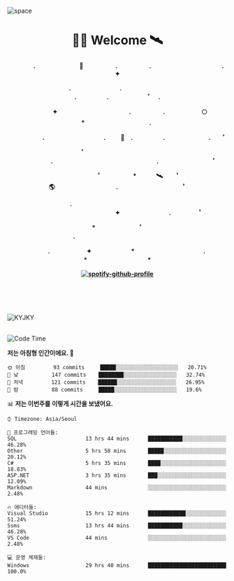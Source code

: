 ![space](https://user-images.githubusercontent.com/93513959/153272999-db6423b1-a80f-4b72-bf4c-7be2c9d6d328.png)



<h1 align="center">👨‍🚀 Welcome  🛰︎</h1>
<h4 align='center'>
<p align="center">　　　　.　　　　　　  　🌠　　　   　. 　　　　　.　　　　　　　　　　　  . 　　　 　       ✦     </p>
<p align="center">.　　　　　　　　.　　  　　　　  　 　　　　　　　　　　　.　　　　　.　　　　   　 ﾟ             　.        </p>
<p align="center">　　　　✦　　　　　  　　　　    　. 　　　　　.　　　　　　🌕　*　　　　　　　　　　  . 　　　 　            </p>
<p align="center">　　  　         　　. 　　　　   　 　　　.     　   　🚀　.　　　　　.　　　   　　　 .             　 ﾟ   </p>
<p align="center">　　ﾟ　　　　　　　　  　　　　   　 　　　　.　　　　　　　　　　　　　　　　　.   　　　            　  　　　ﾟ</p>
<p align="center"> 　　　　　　　ﾟ　　　 　　*　　   🛰︎　 　ﾟ　　　　🌎　　　　　　　　　　.　　　　　　　   　　  ﾟ          　   </p>
<p align="center">.　　　　　　　　　　  　　　　   　 　　　　　　　　　　　　 ✦　　　　　　　　.　   　　             ﾟ　  　　   </p>
<p align="center">　　　*　　　　　　  　ﾟ　　   　 　　　　.　　　　　　　　　　　　　　　　   　　            　  　　            </p>
<p align="center">　　　.　　　　　　✦  　　　　　   *　 　　　　　　　　　　.　　　　　　　*　　　　　   　              　  　*　  </p>

[![spotify-github-profile](https://spotify-github-profile.vercel.app/api/view?uid=316vepr7x7ia45xvcuqyysvtmpfe&cover_image=true&theme=novatorem&bar_color=37bac3&bar_color_cover=false)](https://spotify-github-profile.vercel.app/api/view?uid=316vepr7x7ia45xvcuqyysvtmpfe&redirect=true)

</h4>

<br>
<br>
<br>

<p align="left"><img src="https://github-readme-stats.vercel.app/api/top-langs?username=KYJKY&show_icons=true&locale=en&layout=compact&theme=radical" alt="KYJKY" />
<!--<img src="https://github-readme-stats.vercel.app/api?username=KYJKY&show_icons=true&locale=en&theme=radical" alt="KYJKY" />--> <br><br></p>

<!--START_SECTION:waka-->
![Code Time](http://img.shields.io/badge/Code%20Time-820%20hrs%2040%20mins-blue)

**저는 아침형 인간이에요. 🐤** 

```text
🌞 아침         93 commits     █████░░░░░░░░░░░░░░░░░░░░   20.71% 
🌆 낮　         147 commits    ████████░░░░░░░░░░░░░░░░░   32.74% 
🌃 저녁         121 commits    ██████░░░░░░░░░░░░░░░░░░░   26.95% 
🌙 밤　         88 commits     █████░░░░░░░░░░░░░░░░░░░░   19.6%

```


📊 **저는 이번주를 이렇게 시간을 보냈어요.** 

```text
⌚︎ Timezone: Asia/Seoul

💬 프로그래밍 언어들: 
SQL                      13 hrs 44 mins      ███████████░░░░░░░░░░░░░░   46.28% 
Other                    5 hrs 58 mins       █████░░░░░░░░░░░░░░░░░░░░   20.12% 
C#                       5 hrs 35 mins       ████░░░░░░░░░░░░░░░░░░░░░   18.83% 
ASP.NET                  3 hrs 35 mins       ███░░░░░░░░░░░░░░░░░░░░░░   12.09% 
Markdown                 44 mins             ░░░░░░░░░░░░░░░░░░░░░░░░░   2.48%

🔥 에디터들: 
Visual Studio            15 hrs 12 mins      ████████████░░░░░░░░░░░░░   51.24% 
Ssms                     13 hrs 44 mins      ███████████░░░░░░░░░░░░░░   46.28% 
VS Code                  44 mins             ░░░░░░░░░░░░░░░░░░░░░░░░░   2.48%

💻 운영 체제들: 
Windows                  29 hrs 40 mins      █████████████████████████   100.0%

```


<!--END_SECTION:waka-->
